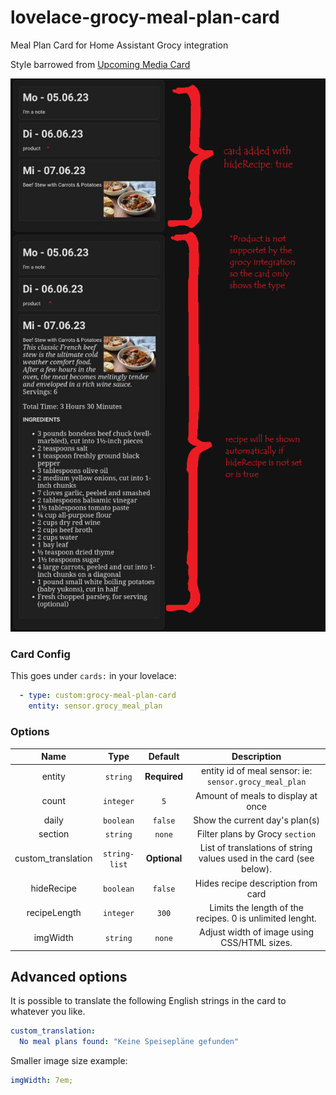 # lovelace-grocy-meal-plan-card
 Meal Plan Card for Home Assistant Grocy integration
 
 Style barrowed from [Upcoming Media Card](https://github.com/custom-cards/upcoming-media-card)

<img src="./image.png" alt="Grocy Meal Plan Card">

### Card Config
This goes under `cards:` in your lovelace:
```yaml
  - type: custom:grocy-meal-plan-card
    entity: sensor.grocy_meal_plan
```

### Options
| Name | Type | Default | Description |
|:--:|:--:|:--:| :--: |
| entity | `string` | **Required** | entity id of meal sensor: ie: `sensor.grocy_meal_plan` |
| count | `integer` | `5` | Amount of meals to display at once |
| daily | `boolean` | `false` | Show the current day's plan(s) |
| section | `string` | `none` | Filter plans by Grocy `section` |
| custom_translation | `string-list` | **Optional** |  List of translations of string values used in the card (see below). |
| hideRecipe | `boolean` | `false` | Hides recipe description from card |
| recipeLength | `integer` | `300` | Limits the length of the recipes. 0 is unlimited lenght. |
| imgWidth | `string` | `none` | Adjust width of image using CSS/HTML sizes. |

## Advanced options
It is possible to translate the following English strings in the card to whatever you like.

```yaml
custom_translation:
  No meal plans found: "Keine Speisepläne gefunden"
```

Smaller image size example:
```yaml
imgWidth: 7em;
```

